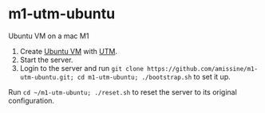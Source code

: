 # m1-utm-ubuntu
Ubuntu VM on a mac M1

1. Create [Ubuntu VM](https://ubuntu.com/download/server/arm "ubuntu-20.04.2-live-server-arm64.iso") with [UTM](https://mac.getutm.app/).
2. Start the server.
3. Login to the server and run `git clone https://github.com/amissine/m1-utm-ubuntu.git; cd m1-utm-ubuntu; ./bootstrap.sh` to set it up.

Run `cd ~/m1-utm-ubuntu; ./reset.sh` to reset the server to its original configuration.
